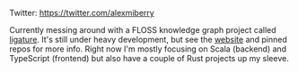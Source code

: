 Twitter: https://twitter.com/alexmiberry

Currently messing around with a FLOSS knowledge graph project called [ligature](https://ligature.dev).
It's still under heavy development, but see the [website](https://ligature.dev) and pinned repos for more info.
Right now I'm mostly focusing on Scala (backend) and TypeScript (frontend) but also have a couple of Rust projects up my sleeve.
